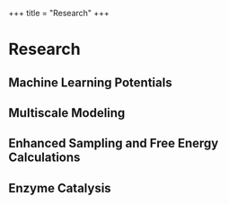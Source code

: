 +++
title = "Research"
+++

# Research

## Machine Learning Potentials

## Multiscale Modeling

## Enhanced Sampling and Free Energy Calculations

## Enzyme Catalysis
